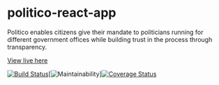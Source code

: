 # politico-react-app
Politico enables citizens give their mandate to politicians running for different government offices while building trust in the process through transparency.

[View live here](https://react-politico.herokuapp.com/)

[![Build Status](https://travis-ci.com/Joyce-O/politico-react-app.svg?branch=develop)](https://travis-ci.com/Joyce-O/politico-react-app)[![Maintainability](https://api.codeclimate.com/v1/badges/c828138f6d33466442ff/maintainability)][![Coverage Status](https://coveralls.io/repos/github/Joyce-O/politico-react-app/badge.svg?branch=develop)](https://coveralls.io/github/Joyce-O/politico-react-app?branch=develop)
